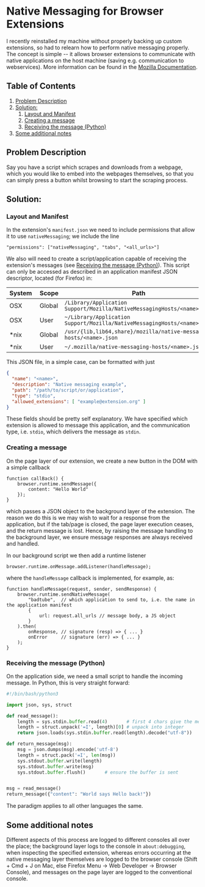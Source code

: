 # Native Messaging for Browser Extensions

I recently reinstalled my machine without properly backing up custom extensions, so had to relearn how to perform native messaging properly. The concept is simple -- it allows browser extensions to communicate with native applications on the host machine (saving e.g. communication to webservices). More information can be found in the [Mozilla Documentation](https://developer.mozilla.org/en-US/docs/Mozilla/Add-ons/WebExtensions/Native_messaging).

<!--BEGIN TOC-->
## Table of Contents
1. [Problem Description](#problem-description)
2. [Solution:](#solution)
    1. [Layout and Manifest](#layout-and-manifest)
    2. [Creating a message](#creating-a-message)
    3. [Receiving the message (Python)](#receiving-the-message-python)
3. [Some additional notes](#some-additional-notes)

<!--END TOC-->

## Problem Description
Say you have a script which scrapes and downloads from a webpage, which you would like to embed into the webpages themselves, so that you can simply press a button whilst browsing to start the scraping process.

## Solution:


### Layout and Manifest
In the extension's `manifest.json` we need to include permissions that allow it to use `nativeMessaging`; we include the line
```JS
"permissions": ["nativeMessaging", "tabs", "<all_urls>"]
```

We also will need to create a script/application capable of receiving the extension's messages (see [Receiving the message (Python)](#toc-sub-tag-4)). This script can only be accessed as described in an application manifest JSON descriptor, located (for Firefox) in:

| System | Scope | Path |
|-|-|-|
| OSX | Global | `/Library/Application Support/Mozilla/NativeMessagingHosts/<name>.json` |
| OSX | User | `~/Library/Application Support/Mozilla/NativeMessagingHosts/<name>.json` |
| \*nix | Global | `/usr/{lib,lib64,share}/mozilla/native-messaging-hosts/<name>.json` |
| \*nix | User | `~/.mozilla/native-messaging-hosts/<name>.json` |


This JSON file, in a simple case, can be formatted with just
```JSON
{
  "name": "<name>",
  "description": "Native messaging example",
  "path": "/path/to/script/or/application",
  "type": "stdio",
  "allowed_extensions": [ "example@extension.org" ]
}
```
These fields should be pretty self explanatory. We have specified which extension is allowed to message this application, and the communication type, i.e. `stdio`, which delivers the message as `stdin`.

### Creating a message
On the page layer of our extension, we create a new button in the DOM with a simple callback
```JS
function callBack() {
	browser.runtime.sendMessage({
		content: "Hello World"
	});
}
```
which passes a JSON object to the background layer of the extension. The reason we do this is we may wish to wait for a response from the application, but if the tab/page is closed, the page layer execution ceases, and the return message is lost. Hence, by raising the message handling to the background layer, we ensure message responses are always received and handled.

In our background script we then add a runtime listener
```JS
browser.runtime.onMessage.addListener(handleMessage);
```
where the `handleMessage` callback is implemented, for example, as:
```JS
function handleMessage(request, sender, sendResponse) {
	browser.runtime.sendNativeMessage(
		"badtube",	// which application to send to, i.e. the name in the application manifest
		{
			url: request.all_urls // message body, a JS object
		}
	).then(
		onResponse,	// signature (resp) => { ... }
		onError		// signature (err) => { ... }
	);
}
```

### Receiving the message (Python)

On the application side, we need a small script to handle the incoming message. In Python, this is very straight forward:
```Python
#!/bin/bash/python3

import json, sys, struct

def read_message():
	length = sys.stdin.buffer.read(4)		# first 4 chars give the message length
	length = struct.unpack('=I', length)[0]	# unpack into integer
	return json.loads(sys.stdin.buffer.read(length).decode("utf-8"))	# read, decode, and load

def return_message(msg):
	msg = json.dumps(msg).encode('utf-8')
	length = struct.pack('=I', len(msg))
	sys.stdout.buffer.write(length)
	sys.stdout.buffer.write(msg)
	sys.stdout.buffer.flush()		# ensure the buffer is sent


msg = read_message()
return_message({"content": "World says Hello back!"})
```

The paradigm applies to all other languages the same.

## Some additional notes
Different aspects of this process are logged to different consoles all over the place; the background layer logs to the console in `about:debugging`, when inspecting the specified extension, whereas errors occurring at the native messaging layer themselves are logged to the browser console (Shift + Cmd + J on Mac, else Firefox Menu -> Web Developer -> Browser Console), and messages on the page layer are logged to the conventional console.